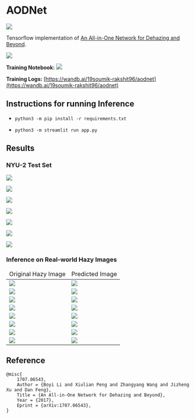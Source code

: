 # AODNet

[![](https://static.streamlit.io/badges/streamlit_badge_black_white.svg)](https://share.streamlit.io/soumik12345/aodnet/app.py)

Tensorflow implementation of [An All-in-One Network for Dehazing and Beyond](https://arxiv.org/pdf/1707.06543.pdf).

![](./assets/aodnet_architecture.jpg)

**Training Notebook:** [![](https://colab.research.google.com/assets/colab-badge.svg)](https://colab.research.google.com/github/soumik12345/AODNet/blob/master/notebooks/AODnet_Train.ipynb)

**Training Logs:** [https://wandb.ai/19soumik-rakshit96/aodnet](https://wandb.ai/19soumik-rakshit96/aodnet)

## Instructions for running Inference

- `python3 -m pip install -r requirements.txt`

- `python3 -m streamlit run app.py`

## Results

### NYU-2 Test Set

![](assets/test_set/pred_1.png)

![](assets/test_set/pred_2.png)

![](assets/test_set/pred_3.png)

![](assets/test_set/pred_4.png)

![](assets/test_set/pred_8.png)

![](assets/test_set/pred_10.png)

![](assets/test_set/pred_11.png)

### Inference on Real-world Hazy Images

<table>
    <thead>
        <td>
            Original Hazy Image
        </td>
        <td>
            Predicted Image
        </td>
    </thead>
    <tbody>
        <tr>
            <td><img src="assets/sample_test_images/sample_image_1.jpg"></td>
            <td><img src="assets/sample_pred_images/sample_pred_1.jpeg"></td>
        </tr>
        <tr>
            <td><img src="assets/sample_test_images/sample_image_2.jpg"></td>
            <td><img src="assets/sample_pred_images/sample_pred_2.jpeg"></td>
        </tr>
        <tr>
            <td><img src="assets/sample_test_images/sample_image_3.jpg"></td>
            <td><img src="assets/sample_pred_images/sample_pred_3.jpeg"></td>
        </tr>
        <tr>
            <td><img src="assets/sample_test_images/sample_image_4.jpg"></td>
            <td><img src="assets/sample_pred_images/sample_pred_4.jpeg"></td>
        </tr>
        <tr>
            <td><img src="assets/sample_test_images/sample_image_5.jpg"></td>
            <td><img src="assets/sample_pred_images/sample_pred_5.jpeg"></td>
        </tr>
        <tr>
            <td><img src="assets/sample_test_images/sample_image_6.jpg"></td>
            <td><img src="assets/sample_pred_images/sample_pred_6.jpeg"></td>
        </tr>
        <tr>
            <td><img src="assets/sample_test_images/sample_image_7.jpg"></td>
            <td><img src="assets/sample_pred_images/sample_pred_7.jpeg"></td>
        </tr>
        <tr>
            <td><img src="assets/sample_test_images/sample_image_8.jpg.jpg"></td>
            <td><img src="assets/sample_pred_images/sample_pred_8.jpeg"></td>
        </tr>
    </tbody>
</table>

## Reference

```
@misc{
    1707.06543,
    Author = {Boyi Li and Xiulian Peng and Zhangyang Wang and Jizheng Xu and Dan Feng},
    Title = {An All-in-One Network for Dehazing and Beyond},
    Year = {2017},
    Eprint = {arXiv:1707.06543},
}
```
